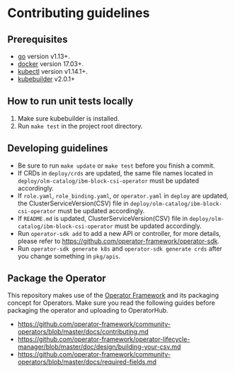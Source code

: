 # Contributing guidelines

## Prerequisites
- [go](https://golang.org/dl/) version v1.13+.
- [docker](https://docs.docker.com/install/) version 17.03+.
- [kubectl](https://kubernetes.io/docs/tasks/tools/install-kubectl/) version v1.14.1+.
- [kubebuilder](https://book.kubebuilder.io/quick-start.html#installation) v2.0.1+

## How to run unit tests locally
1. Make sure kubebuilder is installed.
2. Run `make test` in the project root directory.

## Developing guidelines
- Be sure to run `make update` or `make test` before you finish a commit.
- If CRDs in `deploy/crds` are updated, the same file names located in `deploy/olm-catalog/ibm-block-csi-operator` must be updated accordingly.
- If `role.yaml`, `role_binding.yaml`, or `operator.yaml` in `deploy` are updated, the ClusterServiceVersion(CSV) file in `deploy/olm-catalog/ibm-block-csi-operator` must be updated accordingly.
- If `README.md` is updated, ClusterServiceVersion(CSV) file in `deploy/olm-catalog/ibm-block-csi-operator` must be updated accordingly.
- Run `operator-sdk add` to add a new API or controller, for more details, please refer to https://github.com/operator-framework/operator-sdk.
- Run `operator-sdk generate k8s` and `operator-sdk generate crds` after you change something in `pkg/apis`.

## Package the Operator
This repository makes use of the [Operator Framework](https://github.com/operator-framework) and its packaging concept for Operators. Make sure you read the following guides before packaging the operator and uploading to OperatorHub.
- https://github.com/operator-framework/community-operators/blob/master/docs/contributing.md
- https://github.com/operator-framework/operator-lifecycle-manager/blob/master/doc/design/building-your-csv.md
- https://github.com/operator-framework/community-operators/blob/master/docs/required-fields.md
